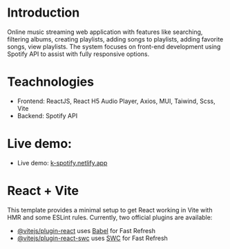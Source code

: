 # Introduction
Online music streaming web application with features like searching, filtering albums, creating
playlists, adding songs to playlists, adding favorite songs, view playlists. The system focuses on
front-end development using Spotify API to assist with fully responsive options.

# Teachnologies
- Frontend: ReactJS, React H5 Audio Player, Axios, MUI, Taiwind, Scss, Vite
- Backend: Spotify API

# Live demo: 
- Live demo: [k-spotify.netlify.app](https://k-spotify.netlify.app/)
  
# React + Vite
This template provides a minimal setup to get React working in Vite with HMR and some ESLint rules.
Currently, two official plugins are available:
- [@vitejs/plugin-react](https://github.com/vitejs/vite-plugin-react/blob/main/packages/plugin-react/README.md) uses [Babel](https://babeljs.io/) for Fast Refresh
- [@vitejs/plugin-react-swc](https://github.com/vitejs/vite-plugin-react-swc) uses [SWC](https://swc.rs/) for Fast Refresh

